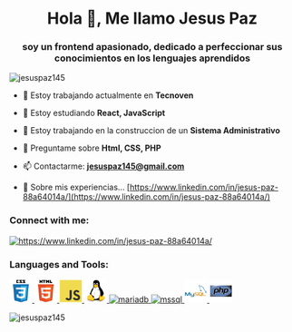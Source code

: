 <h1 align="center">Hola 👋, Me llamo Jesus Paz</h1>
<h3 align="center">soy un frontend apasionado, dedicado a perfeccionar sus conocimientos en los lenguajes aprendidos</h3>

<p align="left"> <img src="https://komarev.com/ghpvc/?username=jesuspaz145&label=Profile%20views&color=0e75b6&style=flat" alt="jesuspaz145" /> </p>

- 🔭 Estoy trabajando actualmente en **Tecnoven**

- 🌱 Estoy estudiando **React, JavaScript**

- 👯 Estoy trabajando en la construccion de un **Sistema Administrativo**

- 💬 Preguntame sobre **Html, CSS, PHP**

- 📫 Contactarme:  **jesuspaz145@gmail.com**

- 📄 Sobre mis experiencias... [https://www.linkedin.com/in/jesus-paz-88a64014a/](https://www.linkedin.com/in/jesus-paz-88a64014a/)

<h3 align="left">Connect with me:</h3>
<p align="left">
<a href="https://linkedin.com/in/https://www.linkedin.com/in/jesus-paz-88a64014a/" target="blank"><img align="center" src="https://raw.githubusercontent.com/rahuldkjain/github-profile-readme-generator/master/src/images/icons/Social/linked-in-alt.svg" alt="https://www.linkedin.com/in/jesus-paz-88a64014a/" height="30" width="40" /></a>
</p>

<h3 align="left">Languages and Tools:</h3>
<p align="left"> <a href="https://www.w3schools.com/css/" target="_blank" rel="noreferrer"> <img src="https://raw.githubusercontent.com/devicons/devicon/master/icons/css3/css3-original-wordmark.svg" alt="css3" width="40" height="40"/> </a> <a href="https://www.w3.org/html/" target="_blank" rel="noreferrer"> <img src="https://raw.githubusercontent.com/devicons/devicon/master/icons/html5/html5-original-wordmark.svg" alt="html5" width="40" height="40"/> </a> <a href="https://developer.mozilla.org/en-US/docs/Web/JavaScript" target="_blank" rel="noreferrer"> <img src="https://raw.githubusercontent.com/devicons/devicon/master/icons/javascript/javascript-original.svg" alt="javascript" width="40" height="40"/> </a> <a href="https://www.linux.org/" target="_blank" rel="noreferrer"> <img src="https://raw.githubusercontent.com/devicons/devicon/master/icons/linux/linux-original.svg" alt="linux" width="40" height="40"/> </a> <a href="https://mariadb.org/" target="_blank" rel="noreferrer"> <img src="https://www.vectorlogo.zone/logos/mariadb/mariadb-icon.svg" alt="mariadb" width="40" height="40"/> </a> <a href="https://www.microsoft.com/en-us/sql-server" target="_blank" rel="noreferrer"> <img src="https://www.svgrepo.com/show/303229/microsoft-sql-server-logo.svg" alt="mssql" width="40" height="40"/> </a> <a href="https://www.mysql.com/" target="_blank" rel="noreferrer"> <img src="https://raw.githubusercontent.com/devicons/devicon/master/icons/mysql/mysql-original-wordmark.svg" alt="mysql" width="40" height="40"/> </a> <a href="https://www.php.net" target="_blank" rel="noreferrer"> <img src="https://raw.githubusercontent.com/devicons/devicon/master/icons/php/php-original.svg" alt="php" width="40" height="40"/> </a> </p>

<p><img align="center" src="https://github-readme-stats.vercel.app/api/top-langs?username=jesuspaz145&show_icons=true&locale=en&layout=compact" alt="jesuspaz145" /></p>

